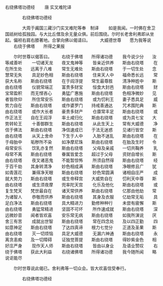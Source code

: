   右绕佛塔功德经
　　唐 实叉难陀译




　　　　右绕佛塔功德经

　　　　大周于阗国三藏沙门实叉难陀等奉　制译
　　如是我闻。一时佛在舍卫国祇树给孤独园。与大比丘僧及余无量众俱。前后围绕。尔时长老舍利弗即从坐起。偏袒右肩右膝著地。合掌向佛以偈请曰。
　　大威德世尊　　愿为我等说
　　右绕于佛塔　　所得之果报

　　尔时世尊以偈答曰。
　　右绕于佛塔　　所得诸功德
　　我今说少分　　汝等咸善听
　　一切诸天龙　　夜叉鬼神等
　　皆亲近供养　　斯由右绕塔
　　在在所生处　　远离于八难
　　常生无难处　　斯由右绕塔
　　于一切生处　　念慧常无失
　　具足妙色相　　斯由右绕塔
　　住来天人中　　福命悉长远
　　常获大名称　　斯由右绕塔
　　在于阎浮提　　常生最尊胜
　　清净种姓中　　斯由右绕塔
　　仪貌常端正　　富贵多财宝
　　恒食大封邑　　斯由右绕塔
　　财宝常盈积　　而无悭吝心
　　勇猛广惠施　　斯由右绕塔
　　色相净微妙　　见者皆欣仰
　　所住常安乐　　斯由右绕塔
　　或为忉利王　　妻子悉具足
　　威势力自在　　斯由右绕塔
　　或作婆罗门　　持戒善通达
　　咒术围陀典　　斯由右绕塔
　　或作大长者　　豪贵多财产
　　仓廪常丰足　　斯由右绕塔
　　或作正法王　　自在王阎浮
　　率土咸归化　　斯由右绕塔
　　或为具七宝　　大势转轮王
　　十善御群生　　斯由右绕塔
　　从此生天上　　常有大威德
　　净信于佛法　　斯由右绕塔
　　净信速成已　　于法无迷惑
　　见诸行皆空　　斯由右绕塔
　　从天上舍命　　下生于人中
　　入胎不迷乱　　斯由右绕塔
　　在于母胎中　　垢秽所不染
　　如净摩尼珠　　斯由右绕塔
　　在胎及生时　　令母常安乐
　　饮乳亦复然　　斯由右绕塔
　　父母及亲戚　　一切共鞠养
　　乳母常不离　　斯由右绕塔
　　眷属皆爱念　　超过于父母
　　资财自增长　　斯由右绕塔
　　夜叉诸恶鬼　　不能暂惊怖
　　所须自然得　　斯由右绕塔
　　经于百千劫　　其身转清净
　　妙色相成满　　斯由右绕塔
　　净眼修且广　　犹如青莲花
　　兼得净天眼　　斯由右绕塔
　　妙色常圆满　　诸相自庄严
　　成就大势力　　斯由右绕塔
　　或生帝释宫　　大威势自在
　　忉利天中尊　　斯由右绕塔
　　或生须夜摩　　兜率陀天宫
　　化乐及他化　　斯由右绕塔
　　或复生梵天　　梵世最自在
　　诸天常供养　　斯由右绕塔
　　亿那由他劫　　常为诸智人
　　恭敬而供养　　斯由右绕塔
　　其身及衣服　　亿劫常无垢
　　具足白净法　　斯由右绕塔
　　具大精进力　　勤修种种行
　　未尝有疲懈　　斯由右绕塔
　　勇猛常精进　　坚固不可坏
　　所作速成就　　斯由右绕塔
　　深远微妙音　　闻者皆欢喜
　　安乐常无病　　斯由右绕塔
　　如我所演说　　厌舍三有苦
　　成就出世智　　斯由右绕塔
　　常在四念处　　及以四正勤
　　四如意神足　　斯由右绕塔
　　了达四真谛　　根力七觉分
　　正道及圣果　　斯由右绕塔
　　灭一切烦恼　　具足大威德
　　无漏六神通　　斯由右绕塔
　　永离贪恚痴　　及一切障碍
　　证独觉菩提　　斯由右绕塔
　　得妙紫金色　　相好庄严身
　　现作天人师　　斯由右绕塔
　　皆由以身业　　及语业赞叹
　　右绕于佛塔　　获此大利益
　　右绕诸佛塔　　所得诸功德
　　我今随所闻　　略说讵能尽

　　尔时世尊说此偈已。舍利弗等一切众会。皆大欢喜信受奉行。

　　　　右绕佛塔功德经


